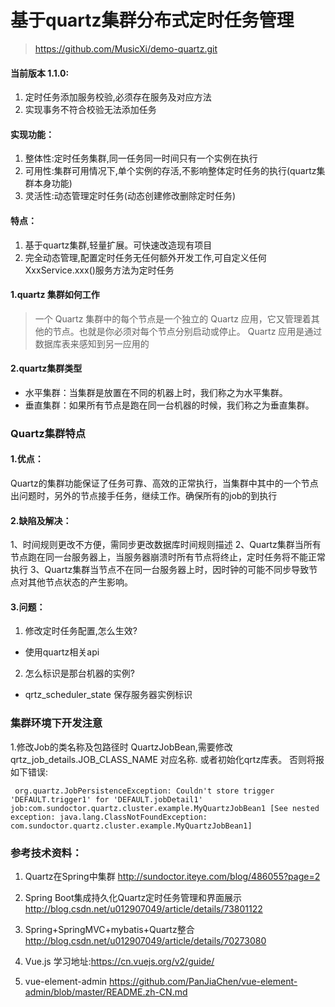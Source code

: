 # 基于quartz集群分布式定时任务管理 

> https://github.com/MusicXi/demo-quartz.git

#### 当前版本 1.1.0:
1. 定时任务添加服务校验,必须存在服务及对应方法
2. 实现事务不符合校验无法添加任务

#### 实现功能：
1. 整体性:定时任务集群,同一任务同一时间只有一个实例在执行
2. 可用性:集群可用情况下,单个实例的存活,不影响整体定时任务的执行(quartz集群本身功能)
3. 灵活性:动态管理定时任务(动态创建修改删除定时任务)

#### 特点：
1. 基于quartz集群,轻量扩展。可快速改造现有项目
2. 完全动态管理,配置定时任务无任何额外开发工作,可自定义任何XxxService.xxx()服务方法为定时任务

#### 1.quartz 集群如何工作
> 一个 Quartz 集群中的每个节点是一个独立的 Quartz 应用，它又管理着其他的节点。也就是你必须对每个节点分别启动或停止。
Quartz 应用是通过数据库表来感知到另一应用的

#### 2.quartz集群类型
- 水平集群：当集群是放置在不同的机器上时，我们称之为水平集群。
- 垂直集群：如果所有节点是跑在同一台机器的时候，我们称之为垂直集群。


### Quartz集群特点

#### 1.优点：
 Quartz的集群功能保证了任务可靠、高效的正常执行，当集群中其中的一个节点出问题时，另外的节点接手任务，继续工作。确保所有的job的到执行
 
#### 2.缺陷及解决：
1、时间规则更改不方便，需同步更改数据库时间规则描述
2、Quartz集群当所有节点跑在同一台服务器上，当服务器崩溃时所有节点将终止，定时任务将不能正常执行
3、Quartz集群当节点不在同一台服务器上时，因时钟的可能不同步导致节点对其他节点状态的产生影响。



#### 3.问题：
1. 修改定时任务配置,怎么生效?
- 使用quartz相关api
2. 怎么标识是那台机器的实例?
- qrtz_scheduler_state 保存服务器实例标识

### 集群环境下开发注意
1.修改Job的类名称及包路径时 QuartzJobBean,需要修改qrtz_job_details.JOB_CLASS_NAME 对应名称. 或者初始化qrtz库表。
否则将报如下错误:
``` 
 org.quartz.JobPersistenceException: Couldn't store trigger 'DEFAULT.trigger1' for 'DEFAULT.jobDetail1' job:com.sundoctor.quartz.cluster.example.MyQuartzJobBean1 [See nested exception: java.lang.ClassNotFoundException: com.sundoctor.quartz.cluster.example.MyQuartzJobBean1]

```
### 参考技术资料：
1. Quartz在Spring中集群  http://sundoctor.iteye.com/blog/486055?page=2
2. Spring Boot集成持久化Quartz定时任务管理和界面展示 http://blog.csdn.net/u012907049/article/details/73801122
3. Spring+SpringMVC+mybatis+Quartz整合  http://blog.csdn.net/u012907049/article/details/70273080

4. Vue.js 学习地址:https://cn.vuejs.org/v2/guide/
5. vue-element-admin   https://github.com/PanJiaChen/vue-element-admin/blob/master/README.zh-CN.md
